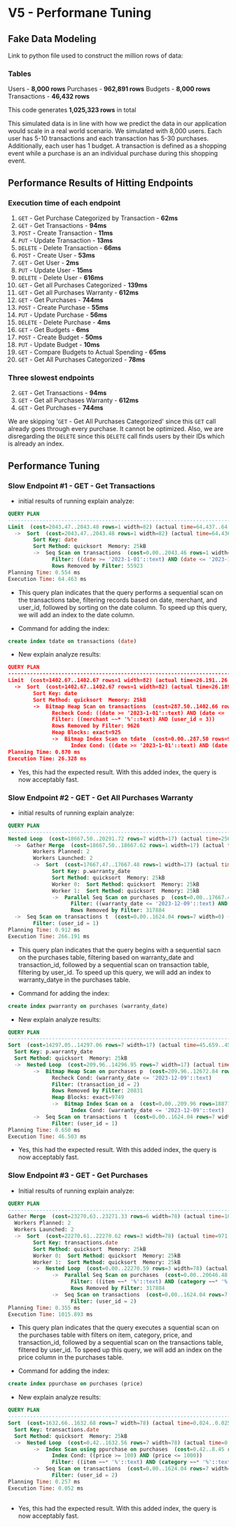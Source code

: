 # V5 - Performane Tuning

## Fake Data Modeling

Link to python file used to construct the million rows of data: 

### Tables
Users - **8,000 rows**
Purchases - **962,891 rows**
Budgets - **8,000 rows**
Transactions - **46,432 rows**

This code generates **1,025,323 rows** in total

This simulated data is in line with how we predict the data in our application would scale in a real world scenario. We simulated with 8,000 users. Each user has 5-10 transactions and each transaction has 5-30 purchases. Additionally, each user has 1 budget. A transaction is defined as a shopping event while a purchase is an an individual purchase during this shopping event. 

## Performance Results of Hitting Endpoints

### Execution time of each endpoint

1. `GET` - Get Purchase Categorized by Transaction - **62ms**
2. `GET` - Get Transactions - **94ms**
3. `POST` - Create Transaction - **11ms**
4. `PUT` - Update Transaction - **13ms**
5. `DELETE` - Delete Transaction - **66ms**
6. `POST` - Create User - **53ms**
7. `GET` - Get User - **2ms**
8. `PUT` - Update User - **15ms**
9. `DELETE` - Delete User - **616ms**
10. `GET` - Get all Purchases Categorized - **139ms**
11. `GET` - Get all Purchases Warranty - **612ms**
12. `GET` - Get Purchases - **744ms**
13. `POST` - Create Purchase - **55ms**
14. `PUT` - Update Purchase - **56ms**
15. `DELETE` - Delete Purchase - **4ms**
16. `GET` - Get Budgets - **6ms**
17. `POST` - Create Budget - **50ms**
18. `PUT` - Update Budget - **10ms**
19. `GET` - Compare Budgets to Actual Spending - **65ms**
20. `GET` - Get All Purchases Categorized - **78ms**

### Three slowest endpoints

2. `GET` - Get Transactions - **94ms**
11. `GET` - Get all Purchases Warranty - **612ms**
12. `GET` - Get Purchases - **744ms**

We are skipping '`GET` - Get All Purchases Categorized' since this `GET` call already goes through every purchase. It cannot be optimized. Also, we are disregarding the `DELETE` since this `DELETE` call finds users by their IDs which is already an index.

## Performance Tuning

### Slow Endpoint \#1 - GET - Get Transactions

- initial results of running explain analyze:
```sql
QUERY PLAN                                                                                                                         |
-----------------------------------------------------------------------------------------------------------------------------------+
Limit  (cost=2043.47..2043.48 rows=1 width=82) (actual time=64.437..64.438 rows=0 loops=1)                                         |
  ->  Sort  (cost=2043.47..2043.48 rows=1 width=82) (actual time=64.436..64.437 rows=0 loops=1)                                    |
        Sort Key: date                                                                                                             |
        Sort Method: quicksort  Memory: 25kB                                                                                       |
        ->  Seq Scan on transactions  (cost=0.00..2043.46 rows=1 width=82) (actual time=64.429..64.430 rows=0 loops=1)             |
              Filter: ((date >= '2023-1-01'::text) AND (date <= '2023-12-12'::text) AND (merchant ~~* '%'::text) AND (user_id = 3))|
              Rows Removed by Filter: 55923                                                                                        |
Planning Time: 0.554 ms                                                                                                            |
Execution Time: 64.463 ms                                                                                                           |
```

- This query plan indicates that the query performs a sequential scan on the transactions tabe, filtering records based on date, merchant, and user_id, followed by sorting on the date column. To speed up this query, we will add an index to the date column. 

- Command for adding the index:
```SQL
create index tdate on transactions (date)
```

- New explain analyze results:
```json
QUERY PLAN                                                                                                                      |
--------------------------------------------------------------------------------------------------------------------------------+
Limit  (cost=1402.67..1402.67 rows=1 width=82) (actual time=26.191..26.192 rows=0 loops=1)                                      |
  ->  Sort  (cost=1402.67..1402.67 rows=1 width=82) (actual time=26.189..26.190 rows=0 loops=1)                                 |
        Sort Key: date                                                                                                          |
        Sort Method: quicksort  Memory: 25kB                                                                                    |
        ->  Bitmap Heap Scan on transactions  (cost=287.50..1402.66 rows=1 width=82) (actual time=26.182..26.182 rows=0 loops=1)|
              Recheck Cond: ((date >= '2023-1-01'::text) AND (date <= '2023-12-12'::text))                                      |
              Filter: ((merchant ~~* '%'::text) AND (user_id = 3))                                                              |
              Rows Removed by Filter: 9626                                                                                      |
              Heap Blocks: exact=925                                                                                            |
              ->  Bitmap Index Scan on tdate  (cost=0.00..287.50 rows=9508 width=0) (actual time=8.367..8.367 rows=9626 loops=1)|
                    Index Cond: ((date >= '2023-1-01'::text) AND (date <= '2023-12-12'::text))                                  |
Planning Time: 0.870 ms                                                                                                         |
Execution Time: 26.328 ms    
```

- Yes, this had the expected result. With this added index, the query is now acceptably fast.  


### Slow Endpoint \#2 - GET - Get All Purchases Warranty

- initial results of running explain analyze:
```sql
QUERY PLAN                                                                                                                             |
---------------------------------------------------------------------------------------------------------------------------------------+
Nested Loop  (cost=18667.50..20291.72 rows=7 width=17) (actual time=256.664..266.135 rows=0 loops=1)                                   |
  ->  Gather Merge  (cost=18667.50..18667.62 rows=1 width=17) (actual time=256.663..266.132 rows=0 loops=1)                            |
        Workers Planned: 2                                                                                                             |
        Workers Launched: 2                                                                                                            |
        ->  Sort  (cost=17667.47..17667.48 rows=1 width=17) (actual time=222.308..222.308 rows=0 loops=3)                              |
              Sort Key: p.warranty_date                                                                                                |
              Sort Method: quicksort  Memory: 25kB                                                                                     |
              Worker 0:  Sort Method: quicksort  Memory: 25kB                                                                          |
              Worker 1:  Sort Method: quicksort  Memory: 25kB                                                                          |
              ->  Parallel Seq Scan on purchases p  (cost=0.00..17667.46 rows=1 width=17) (actual time=222.211..222.211 rows=0 loops=3)|
                    Filter: ((warranty_date <= '2023-12-09'::text) AND (transaction_id = 2))                                           |
                    Rows Removed by Filter: 317884                                                                                     |
  ->  Seq Scan on transactions t  (cost=0.00..1624.04 rows=7 width=0) (never executed)                                                 |
        Filter: (user_id = 1)                                                                                                          |
Planning Time: 0.912 ms                                                                                                                |
Execution Time: 266.191 ms 
```

- This query plan indicates that the query begins with a sequential sacn on the purchases table, filtering based on warranty_date and transaction_id, followed by a sequential scan on transaction table, filtering by user_id. To speed up this query, we will add an index to warranty_datye in the purchases table.

- Command for adding the index:
```sql
create index pwarranty on purchases (warranty_date)
```

- New explain analyze results:
```sql
QUERY PLAN                                                                                                                      |
--------------------------------------------------------------------------------------------------------------------------------+
Sort  (cost=14297.05..14297.06 rows=7 width=17) (actual time=45.659..45.660 rows=0 loops=1)                                     |
  Sort Key: p.warranty_date                                                                                                     |
  Sort Method: quicksort  Memory: 25kB                                                                                          |
  ->  Nested Loop  (cost=209.96..14296.95 rows=7 width=17) (actual time=45.649..45.650 rows=0 loops=1)                          |
        ->  Bitmap Heap Scan on purchases p  (cost=209.96..12672.84 rows=1 width=17) (actual time=45.648..45.648 rows=0 loops=1)|
              Recheck Cond: (warranty_date <= '2023-12-09'::text)                                                               |
              Filter: (transaction_id = 2)                                                                                      |
              Rows Removed by Filter: 20831                                                                                     |
              Heap Blocks: exact=9749                                                                                           |
              ->  Bitmap Index Scan on a  (cost=0.00..209.96 rows=18871 width=0) (actual time=5.064..5.064 rows=20831 loops=1)  |
                    Index Cond: (warranty_date <= '2023-12-09'::text)                                                           |
        ->  Seq Scan on transactions t  (cost=0.00..1624.04 rows=7 width=0) (never executed)                                    |
              Filter: (user_id = 1)                                                                                             |
Planning Time: 0.650 ms                                                                                                         |
Execution Time: 46.503 ms 
```

- Yes, this had the expected result. With this added index, the query is now acceptably fast.   


### Slow Endpoint \#3 - GET - Get Purchases

- Initial results of running explain analyze:
```sql
QUERY PLAN                                                                                                                                      |
------------------------------------------------------------------------------------------------------------------------------------------------+
Gather Merge  (cost=23270.63..23271.33 rows=6 width=78) (actual time=1007.148..1015.855 rows=0 loops=1)                                         |
  Workers Planned: 2                                                                                                                            |
  Workers Launched: 2                                                                                                                           |
  ->  Sort  (cost=22270.61..22270.62 rows=3 width=78) (actual time=971.057..971.062 rows=0 loops=3)                                             |
        Sort Key: transactions.date                                                                                                             |
        Sort Method: quicksort  Memory: 25kB                                                                                                    |
        Worker 0:  Sort Method: quicksort  Memory: 25kB                                                                                         |
        Worker 1:  Sort Method: quicksort  Memory: 25kB                                                                                         |
        ->  Nested Loop  (cost=0.00..22270.59 rows=3 width=78) (actual time=970.923..970.928 rows=0 loops=3)                                    |
              ->  Parallel Seq Scan on purchases  (cost=0.00..20646.48 rows=1 width=58) (actual time=970.922..970.926 rows=0 loops=3)           |
                    Filter: ((item ~~* '%'::text) AND (category ~~* '%'::text) AND (price >= 100) AND (price <= 1000) AND (transaction_id = 11))|
                    Rows Removed by Filter: 317884                                                                                              |
              ->  Seq Scan on transactions  (cost=0.00..1624.04 rows=7 width=20) (never executed)                                               |
                    Filter: (user_id = 2)                                                                                                       |
Planning Time: 0.355 ms                                                                                                                         |
Execution Time: 1015.893 ms                                                                                                                     |                                                
```

- This query plan indicates that the query executes a squential scan on the purchases table with filters on item, category, price, and transaction_id, followed by a sequential scan on the transactions table, filtered by user_id. To speed up this query, we will add an index on the price column in the purchases table. 

- Command for adding the index:
```sql
create index ppurchase on purchases (price)
```

- New explain analyze results:
```sql
QUERY PLAN                                                                                                                      |
--------------------------------------------------------------------------------------------------------------------------------+
Sort  (cost=1632.66..1632.68 rows=7 width=78) (actual time=0.024..0.025 rows=0 loops=1)                                         |
  Sort Key: transactions.date                                                                                                   |
  Sort Method: quicksort  Memory: 25kB                                                                                          |
  ->  Nested Loop  (cost=0.42..1632.56 rows=7 width=78) (actual time=0.020..0.020 rows=0 loops=1)                               |
        ->  Index Scan using ppurchase on purchases  (cost=0.42..8.45 rows=1 width=58) (actual time=0.019..0.019 rows=0 loops=1)|
              Index Cond: ((price >= 100) AND (price <= 1000))                                                                  |
              Filter: ((item ~~* '%'::text) AND (category ~~* '%'::text) AND (transaction_id = 11))                             |
        ->  Seq Scan on transactions  (cost=0.00..1624.04 rows=7 width=20) (never executed)                                     |
              Filter: (user_id = 2)                                                                                             |
Planning Time: 0.257 ms                                                                                                         |
Execution Time: 0.052 ms                                                                                                        |
                                                                                                 |
```

- Yes, this had the expected result. With this added index, the query is now acceptably fast. 
